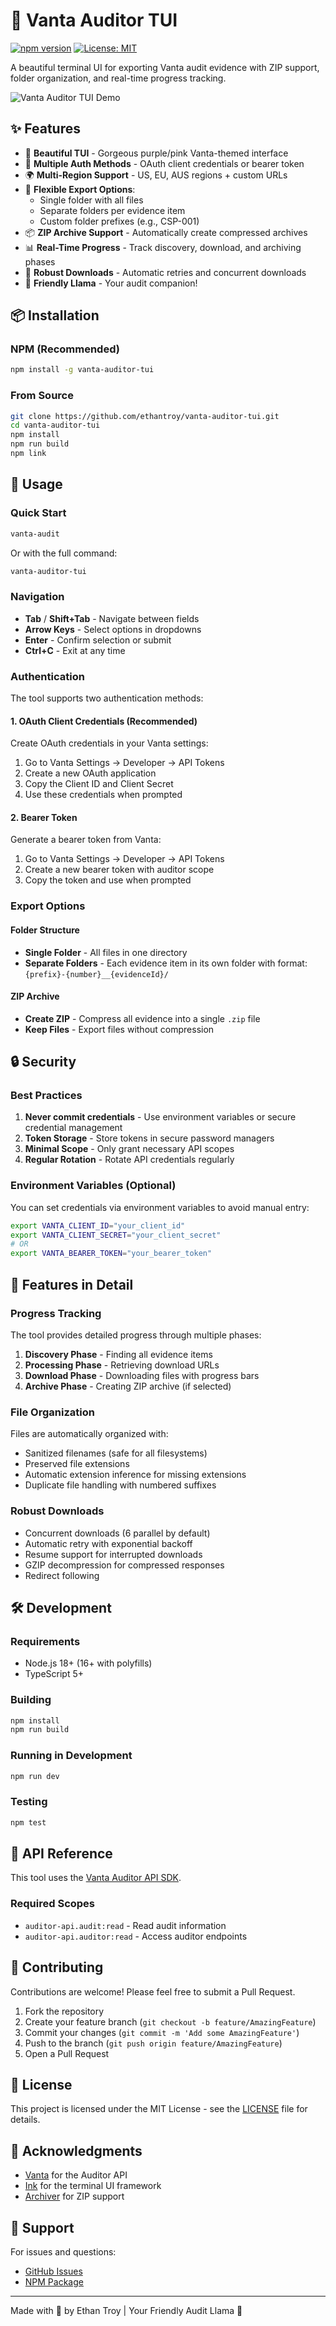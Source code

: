 # 🦙 Vanta Auditor TUI

[![npm version](https://badge.fury.io/js/vanta-auditor-tui.svg)](https://www.npmjs.com/package/vanta-auditor-tui)
[![License: MIT](https://img.shields.io/badge/License-MIT-yellow.svg)](https://opensource.org/licenses/MIT)

A beautiful terminal UI for exporting Vanta audit evidence with ZIP support, folder organization, and real-time progress tracking.

![Vanta Auditor TUI Demo](https://github.com/ethantroy/vanta-auditor-tui/raw/main/demo.gif)

## ✨ Features

- 🎨 **Beautiful TUI** - Gorgeous purple/pink Vanta-themed interface
- 🔐 **Multiple Auth Methods** - OAuth client credentials or bearer token
- 🌍 **Multi-Region Support** - US, EU, AUS regions + custom URLs
- 📁 **Flexible Export Options**:
  - Single folder with all files
  - Separate folders per evidence item
  - Custom folder prefixes (e.g., CSP-001)
- 📦 **ZIP Archive Support** - Automatically create compressed archives
- 📊 **Real-Time Progress** - Track discovery, download, and archiving phases
- 🔄 **Robust Downloads** - Automatic retries and concurrent downloads
- 🦙 **Friendly Llama** - Your audit companion!

## 📦 Installation

### NPM (Recommended)

```bash
npm install -g vanta-auditor-tui
```

### From Source

```bash
git clone https://github.com/ethantroy/vanta-auditor-tui.git
cd vanta-auditor-tui
npm install
npm run build
npm link
```

## 🚀 Usage

### Quick Start

```bash
vanta-audit
```

Or with the full command:

```bash
vanta-auditor-tui
```

### Navigation

- **Tab** / **Shift+Tab** - Navigate between fields
- **Arrow Keys** - Select options in dropdowns
- **Enter** - Confirm selection or submit
- **Ctrl+C** - Exit at any time

### Authentication

The tool supports two authentication methods:

#### 1. OAuth Client Credentials (Recommended)

Create OAuth credentials in your Vanta settings:
1. Go to Vanta Settings → Developer → API Tokens
2. Create a new OAuth application
3. Copy the Client ID and Client Secret
4. Use these credentials when prompted

#### 2. Bearer Token

Generate a bearer token from Vanta:
1. Go to Vanta Settings → Developer → API Tokens
2. Create a new bearer token with auditor scope
3. Copy the token and use when prompted

### Export Options

#### Folder Structure
- **Single Folder** - All files in one directory
- **Separate Folders** - Each evidence item in its own folder with format: `{prefix}-{number}__{evidenceId}/`

#### ZIP Archive
- **Create ZIP** - Compress all evidence into a single `.zip` file
- **Keep Files** - Export files without compression

## 🔒 Security

### Best Practices

1. **Never commit credentials** - Use environment variables or secure credential management
2. **Token Storage** - Store tokens in secure password managers
3. **Minimal Scope** - Only grant necessary API scopes
4. **Regular Rotation** - Rotate API credentials regularly

### Environment Variables (Optional)

You can set credentials via environment variables to avoid manual entry:

```bash
export VANTA_CLIENT_ID="your_client_id"
export VANTA_CLIENT_SECRET="your_client_secret"
# OR
export VANTA_BEARER_TOKEN="your_bearer_token"
```

## 🎨 Features in Detail

### Progress Tracking

The tool provides detailed progress through multiple phases:
1. **Discovery Phase** - Finding all evidence items
2. **Processing Phase** - Retrieving download URLs
3. **Download Phase** - Downloading files with progress bars
4. **Archive Phase** - Creating ZIP archive (if selected)

### File Organization

Files are automatically organized with:
- Sanitized filenames (safe for all filesystems)
- Preserved file extensions
- Automatic extension inference for missing extensions
- Duplicate file handling with numbered suffixes

### Robust Downloads

- Concurrent downloads (6 parallel by default)
- Automatic retry with exponential backoff
- Resume support for interrupted downloads
- GZIP decompression for compressed responses
- Redirect following

## 🛠️ Development

### Requirements

- Node.js 18+ (16+ with polyfills)
- TypeScript 5+

### Building

```bash
npm install
npm run build
```

### Running in Development

```bash
npm run dev
```

### Testing

```bash
npm test
```

## 📝 API Reference

This tool uses the [Vanta Auditor API SDK](https://github.com/VantaInc/vanta-auditor-api-sdk-typescript).

### Required Scopes

- `auditor-api.audit:read` - Read audit information
- `auditor-api.auditor:read` - Access auditor endpoints

## 🤝 Contributing

Contributions are welcome! Please feel free to submit a Pull Request.

1. Fork the repository
2. Create your feature branch (`git checkout -b feature/AmazingFeature`)
3. Commit your changes (`git commit -m 'Add some AmazingFeature'`)
4. Push to the branch (`git push origin feature/AmazingFeature`)
5. Open a Pull Request

## 📄 License

This project is licensed under the MIT License - see the [LICENSE](LICENSE) file for details.

## 🙏 Acknowledgments

- [Vanta](https://www.vanta.com) for the Auditor API
- [Ink](https://github.com/vadimdemedes/ink) for the terminal UI framework
- [Archiver](https://github.com/archiverjs/node-archiver) for ZIP support

## 📧 Support

For issues and questions:
- [GitHub Issues](https://github.com/ethantroy/vanta-auditor-tui/issues)
- [NPM Package](https://www.npmjs.com/package/vanta-auditor-tui)

---

Made with 💜 by Ethan Troy | Your Friendly Audit Llama 🦙